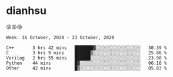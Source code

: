 
# dianhsu

:stuck_out_tongue_winking_eye::stuck_out_tongue_winking_eye::stuck_out_tongue_winking_eye:

<!--START_SECTION:waka-->
```text
Week: 16 October, 2020 - 23 October, 2020

C++       3 hrs 42 mins   ███████▓░░░░░░░░░░░░░░░░░   30.39 % 
C         3 hrs 9 mins    ██████▒░░░░░░░░░░░░░░░░░░   25.86 % 
Verilog   2 hrs 55 mins   ██████░░░░░░░░░░░░░░░░░░░   23.90 % 
Python    44 mins         █▓░░░░░░░░░░░░░░░░░░░░░░░   06.10 % 
Other     42 mins         █▒░░░░░░░░░░░░░░░░░░░░░░░   05.83 % 
```
<!--END_SECTION:waka-->
